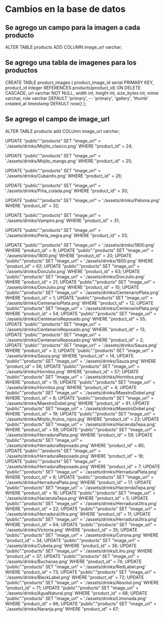 # Cambios en la base de datos
## Se agrego un campo para la imagen a cada producto
ALTER TABLE products
ADD COLUMN image_url varchar;

## Se agrego una tabla de imagenes para los productos
CREATE TABLE product_images (
  product_image_id serial PRIMARY KEY,
  product_id integer REFERENCES products(product_id) ON DELETE CASCADE,
  url varchar NOT NULL,
  width int,
  height int,
  size_bytes int,
  mime varchar,
  role varchar DEFAULT 'primary', -- 'primary', 'gallery', 'thumb'
  created_at timestamp DEFAULT now()
);

## Se agrego el campo de image_url
ALTER TABLE products 
add COLUmn image_url varchar;

UPDATE "public"."products" SET "image_url" = './assets/drinks/Mojito_clasico.png' WHERE "product_id" = 24;

UPDATE "public"."products" SET "image_url" = './assets/drinks/Mojito_mango.png' WHERE "product_id" = 25;

UPDATE "public"."products" SET "image_url" = './assets/drinks/Cubanito.png' WHERE "product_id" = 26;

UPDATE "public"."products" SET "image_url" = './assets/drinks/Piña_colada.png' WHERE "product_id" = 30;

UPDATE "public"."products" SET "image_url" = './assets/drinks/Paloma.png' WHERE "product_id" = 32;

UPDATE "public"."products" SET "image_url" = './assets/drinks/Vampiro.png' WHERE "product_id" = 31;

UPDATE "public"."products" SET "image_url" = './assets/drinks/Perla_negra.png' WHERE "product_id" = 33;

UPDATE "public"."products" SET "image_url" = './assets/drinks/1800.png' WHERE "product_id" = 9;
UPDATE "public"."products" SET "image_url" = './assets/drinks/1800.png' WHERE "product_id" = 20;
UPDATE "public"."products" SET "image_url" = './assets/drinks/1800.png' WHERE "product_id" = 62;
UPDATE "public"."products" SET "image_url" = './assets/drinks/DonJulio.png' WHERE "product_id" = 63;
UPDATE "public"."products" SET "image_url" = './assets/drinks/DonJulio.png' WHERE "product_id" = 21;
UPDATE "public"."products" SET "image_url" = './assets/drinks/DonJulio.png' WHERE "product_id" = 10;
UPDATE "public"."products" SET "image_url" = './assets/drinks/CentenarioPlata.png' WHERE "product_id" = 1;
UPDATE "public"."products" SET "image_url" = './assets/drinks/CentenarioPlata.png' WHERE "product_id" = 12;
UPDATE "public"."products" SET "image_url" = './assets/drinks/CentenarioPlata.png' WHERE "product_id" = 54;
UPDATE "public"."products" SET "image_url" = './assets/drinks/CentenarioReposado.png' WHERE "product_id" = 55;
UPDATE "public"."products" SET "image_url" = './assets/drinks/CentenarioReposado.png' WHERE "product_id" = 13;
UPDATE "public"."products" SET "image_url" = './assets/drinks/CentenarioReposado.png' WHERE "product_id" = 2;
UPDATE "public"."products" SET "image_url" = './assets/drinks/Sauza.png' WHERE "product_id" = 3;
UPDATE "public"."products" SET "image_url" = './assets/drinks/Sauza.png' WHERE "product_id" = 14;
UPDATE "public"."products" SET "image_url" = './assets/drinks/Sauza.png' WHERE "product_id" = 56;
UPDATE "public"."products" SET "image_url" = './assets/drinks/Hornitos.png' WHERE "product_id" = 57;
UPDATE "public"."products" SET "image_url" = './assets/drinks/Hornitos.png' WHERE "product_id" = 15;
UPDATE "public"."products" SET "image_url" = './assets/drinks/Hornitos.png' WHERE "product_id" = 4;
UPDATE "public"."products" SET "image_url" = './assets/drinks/MaestroDobel.png' WHERE "product_id" = 8;
UPDATE "public"."products" SET "image_url" = './assets/drinks/MaestroDobel.png' WHERE "product_id" = 61;
UPDATE "public"."products" SET "image_url" = './assets/drinks/MaestroDobel.png' WHERE "product_id" = 19;
UPDATE "public"."products" SET "image_url" = './assets/drinks/Mojito_frutos_rojos.jpg' WHERE "product_id" = 23;
UPDATE "public"."products" SET "image_url" = './assets/drinks/HaciendaTepa.png' WHERE "product_id" = 58;
UPDATE "public"."products" SET "image_url" = './assets/drinks/HerraduraPlata.png' WHERE "product_id" = 59;
UPDATE "public"."products" SET "image_url" = './assets/drinks/HerraduraReposado.png' WHERE "product_id" = 60;
UPDATE "public"."products" SET "image_url" = './assets/drinks/HerraduraReposado.png' WHERE "product_id" = 18;
UPDATE "public"."products" SET "image_url" = './assets/drinks/HerraduraReposado.png' WHERE "product_id" = 7;
UPDATE "public"."products" SET "image_url" = './assets/drinks/HerraduraPlata.png' WHERE "product_id" = 6;
UPDATE "public"."products" SET "image_url" = './assets/drinks/HerraduraPlata.png' WHERE "product_id" = 17;
UPDATE "public"."products" SET "image_url" = './assets/drinks/HaciendaTepa.png' WHERE "product_id" = 16;
UPDATE "public"."products" SET "image_url" = './assets/drinks/HaciendaTepa.png' WHERE "product_id" = 5;
UPDATE "public"."products" SET "image_url" = './assets/drinks/HerraduraUltra.png' WHERE "product_id" = 22;
UPDATE "public"."products" SET "image_url" = './assets/drinks/HerraduraUltra.png' WHERE "product_id" = 11;
UPDATE "public"."products" SET "image_url" = './assets/drinks/HerraduraUltra.png' WHERE "product_id" = 64;
UPDATE "public"."products" SET "image_url" = './assets/drinks/Victoria.png' WHERE "product_id" = 35;
UPDATE "public"."products" SET "image_url" = './assets/drinks/Corona.png' WHERE "product_id" = 34;
UPDATE "public"."products" SET "image_url" = './assets/drinks/Cubeta.png' WHERE "product_id" = 36;
UPDATE "public"."products" SET "image_url" = './assets/drinks/Litro.png' WHERE "product_id" = 37;
UPDATE "public"."products" SET "image_url" = './assets/drinks/Buchanas.png' WHERE "product_id" = 74;
UPDATE "public"."products" SET "image_url" = './assets/drinks/RedLabel.png' WHERE "product_id" = 73;
UPDATE "public"."products" SET "image_url" = './assets/drinks/BlackLabel.png' WHERE "product_id" = 72;
UPDATE "public"."products" SET "image_url" = './assets/drinks/Absolut.png' WHERE "product_id" = 71;
UPDATE "public"."products" SET "image_url" = './assets/drinks/AguaNatural.png' WHERE "product_id" = 68;
UPDATE "public"."products" SET "image_url" = './assets/drinks/Limonada.png' WHERE "product_id" = 66;
UPDATE "public"."products" SET "image_url" = './assets/drinks/Naranja.png' WHERE "product_id" = 67;
